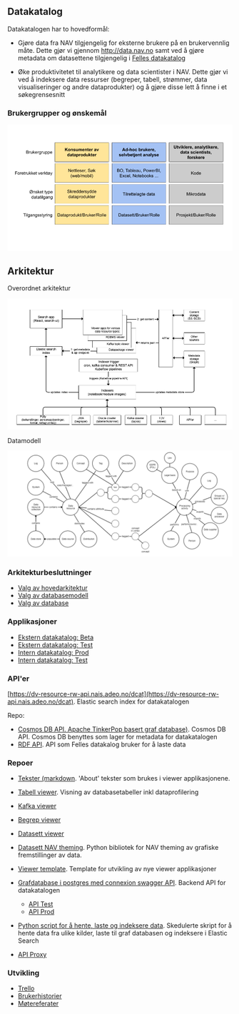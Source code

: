 ## Datakatalog

Datakatalogen har to hovedformål: 

* Gjøre data fra NAV tilgjengelig for eksterne brukere på en brukervennlig måte. Dette gjør vi gjennom http://data.nav.no samt ved å gjøre metadata om datasettene tilgjengelig i [Felles datakatalog](https://fellesdatakatalog.digdir.no/)

* Øke produktivitetet til analytikere og data scientister i NAV. Dette gjør vi ved å indeksere data ressurser (begreper, tabell, strømmer, data visualiseringer og andre dataprodukter) og å gjøre disse lett å finne i et søkegrensesnitt 

### Brukergrupper og ønskemål

![Brukergrupper](brukergrupper.png)

## Arkitektur

Overordnet arkitektur

![Hovedkomponenter](overordnet_arkitektur.png)


Datamodell

![Datamodell](databasemodell_konseptuell.png)

### Arkitekturbesluttninger

 * [Valg av hovedarkitektur](/arkitektur/valg_av_hovedarkitektur.md)
 * [Valg av databasemodell](/arkitektur/valg_av_databasemodell.md)
 * [Valg av database](/arkitektur/valg_av_database.md)

### Applikasjoner

* [Ekstern datakatalog: Beta](https://dataverk.nav.no)
* [Ekstern datakatalog: Test](https://dataverk-q.nav.no)
* [Intern datakatalog: Prod](https://data-search.nais.adeo)
* [Intern datakatalog: Test](https://data-search.nais.preprod.local)

### API'er
  [https://dv-resource-rw-api.nais.adeo.no/dcat](https://dv-resource-rw-api.nais.adeo.no/dcat). Elastic search index for datakatalogen
  
  Repo:
  * [Cosmos DB API. Apache TinkerPop basert graf database)](https://github.com/navikt/data-catalog-api). Cosmos DB API. Cosmos DB benyttes som lager for metadata for datakatalogen
  * [RDF API](https://github.com/navikt/data-catalog-rdf). API som Felles datakalog bruker for å laste data
  
### Repoer
* [Tekster (markdown](https://github.com/navikt/data-catalog-markdown). 'About' tekster som brukes i viewer applikasjonene.
* [Tabell viewer](https://github.com/navikt/data-catalog-table-viewer). Visning av databasetabeller inkl dataprofilering
* [Kafka viewer](https://github.com/navikt/data-catalog-kafka-viewer)
* [Begrep viewer](https://github.com/navikt/data-catalog-term-viewer)
* [Datasett viewer](https://github.com/deetly/datapackage-viewer)
 * [Datasett NAV theming](https://github.com/navikt/dataverk-tools). Python bibliotek for NAV theming av grafiske fremstillinger av data.

* [Viewer template](https://github.com/navikt/data-catalog-api-viewer). Template for utvikling av nye viewer applikasjoner

* [Grafdatabase i postgres med connexion swagger API](https://github.com/navikt//data-catalog-graph). Backend API for datakatalogen
  * [API Test](https://data-catalog-graph.nais.preprod.local)
  * [API Prod](https://data-catalog-graph.nais.adeo.no)
  
* [Python script for å hente, laste og indeksere data](navikt/data-catalog-indexers). Skedulerte skript for å hente data fra ulike kilder, laste til graf databasen og indeksere i Elastic Search

* [API Proxy](https://github.com/navikt/dataverk-proxy)


### Utvikling
* [Trello](https://trello.com/b/kd4dRGH9/data-catalog)
* [Brukerhistorier](./stories.md)
* [Møtereferater](https://github.com/navikt/data-catalog-notes)


